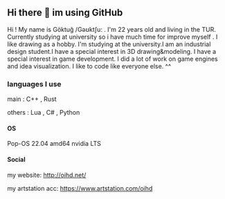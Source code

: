 ## Hi there 👋 im using GitHub

Hi ! My name is Göktuğ /Gəʊktʃu: . I'm 22 years old and living in the TUR. Currently studying at university so i have much time for improve myself . I like drawing as a hobby. I'm studying at the university.I am an industrial design student.I have a special interest in 3D drawing&modeling. I have a special interest in game development. I did a lot of work on game engines and idea visualization. I like to code like everyone else. ^^

### languages I use
main : C++ , Rust

others : Lua , C# , Python

#### OS
Pop-OS 22.04 amd64 nvidia LTS

#### Social
my website:
http://oihd.net/

my artstation acc:
https://www.artstation.com/oihd
